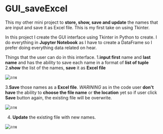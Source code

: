 # GUI_saveExcel
This my other mini project to **store, show, save and update** the names that are input and save it as Excel file. This is my first take on using Tkinter.

In this project I create the GUI interface using Tkinter in Python to create. I do everything in **Jupyter Notebook** as I have to create a DataFrame so I prefer doing everything data related on hear.

Things that the user can do in this interface.
1.**input first** name and **last name** and has the ability to save each name in a format of **list of tuple**
2.**show** the list of the names, **save** it as **Excel file**

![ภาพ](https://user-images.githubusercontent.com/125641945/219996741-7a9932d6-35ed-4000-940c-e1ca02c2c541.png)

3.**Save** those names as a **Excel file**. 
  *WARINING* as in the code user **don't have** the ability to **choose the file name** or **the location** yet
  so if user click **Save** button again, the existing file will be overwrite.

![ภาพ](https://user-images.githubusercontent.com/125641945/219996957-7e284d6c-e41f-44d9-9eca-b305799280ed.png)

4. **Update** the existing file with new names.

![ภาพ](https://user-images.githubusercontent.com/125641945/219998400-c5d9fb76-133b-4b9e-9311-40dceff46f96.png)
